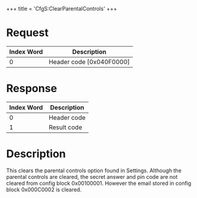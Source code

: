 +++
title = 'CfgS:ClearParentalControls'
+++

# Request

| Index Word | Description                |
|------------|----------------------------|
| 0          | Header code \[0x040F0000\] |

# Response

| Index Word | Description |
|------------|-------------|
| 0          | Header code |
| 1          | Result code |

# Description

This clears the parental controls option found in Settings. Although the
parental controls are cleared, the secret answer and pin code are not
cleared from config block 0x00100001. However the email stored in config
block 0x000C0002 is cleared.
